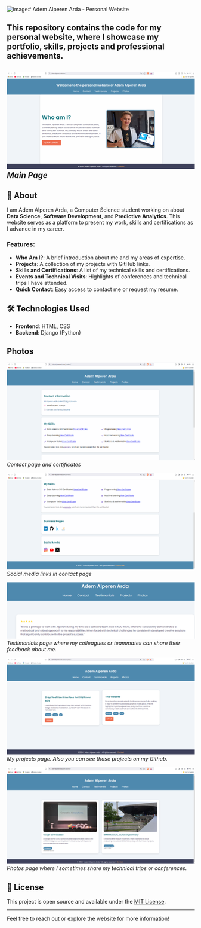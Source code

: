 ![image](https://github.com/user-attachments/assets/e4a57736-b874-484a-a5f9-6d593352cf86)# Adem Alperen Arda - Personal Website

This repository contains the code for my personal website, where I showcase my portfolio, skills, projects and professional achievements.
---
![](readme_images/1.png)
*Main Page*
---
## 🌟 About

I am Adem Alperen Arda, a Computer Science student working on about **Data Science**, **Software Development**, and **Predictive Analytics**. This website serves as a platform to present my work, skills and certifications as I advance in my career.

### Features:
- **Who Am I?**: A brief introduction about me and my areas of expertise.
- **Projects**: A collection of my projects with GitHub links.
- **Skills and Certifications**: A list of my technical skills and certifications.
- **Events and Technical Visits**: Highlights of conferences and technical trips I have attended.
- **Quick Contact**: Easy access to contact me or request my resume.

## 🛠️ Technologies Used

- **Frontend**: HTML, CSS
- **Backend**: Django (Python)

## Photos

![](readme_images/2.png)
*Contact page and certificates*

![](readme_images/3.png)
*Social media links in contact page*

![](readme_images/4.png)
*Testimonials page where my colleagues or teammates can share their feedback about me.*

![](readme_images/5.png)
*My projects page. Also you can see those projects on my Github.*

![](readme_images/6.png)
*Photos page where I sometimes share my technical trips or conferences.*

## 📜 License

This project is open source and available under the [MIT License](LICENSE).

---

Feel free to reach out or explore the website for more information!
